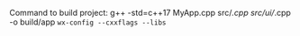 Command to build project: 
g++ -std=c++17 MyApp.cpp src/*.cpp src/ui/*.cpp  -o build/app `wx-config --cxxflags --libs`
